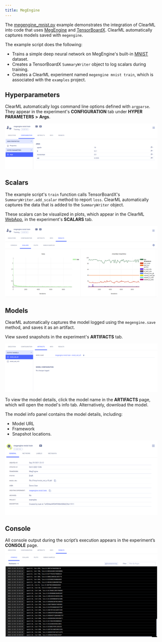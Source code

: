 ```yaml
---
title: MegEngine
---
```


The [megengine_mnist.py](https://github.com/allegroai/clearml/blob/master/examples/frameworks/megengine/megengine_mnist.py) 
example demonstrates the integration of ClearML into code that uses [MegEngine](https://github.com/MegEngine/MegEngine) 
and [TensorBoardX](https://github.com/lanpa/tensorboardX). ClearML automatically captures models saved with `megengine`.

The example script does the following:
* Trains a simple deep neural network on MegEngine's built-in [MNIST](https://megengine.org.cn/doc/stable/en/reference/api/megengine.data.dataset.MNIST.html)
  dataset.
* Creates a TensorBoardX `SummaryWriter` object to log scalars during training.  
* Creates a ClearML experiment named `megengine mnist train`, which is associated with the `examples` project.

## Hyperparameters

ClearML automatically logs command line options defined with `argparse`. They appear in the experiment's **CONFIGURATION** 
tab under **HYPER PARAMETERS** **>** **Args**.

![Configuration tab](../../../img/examples_megengine_mnist_config.png)

## Scalars

The example script's `train` function calls TensorBoardX's `SummaryWriter.add_scalar` method to report `loss`. 
ClearML automatically captures the data that is added to the `SummaryWriter` object.  

These scalars can be visualized in plots, which appear in the ClearML [WebApp](../../../webapp/webapp_home.md), in the 
experiment's **SCALARS** tab.


![Scalars tab](../../../img/examples_megengine_mnist_scalars.png)

## Models

ClearML automatically captures the model logged using the `megengine.save` method, and saves it as an artifact.

View saved snapshots in the experiment's **ARTIFACTS** tab.

![Artifacts tab](../../../img/examples_megengine_models_1.png) 

To view the model details, click the model name in the **ARTIFACTS** page, which will open the model's info tab. Alternatively, download the model.

The model info panel contains the model details, including: 
* Model URL
* Framework
* Snapshot locations.

![Model info panel](../../../img/examples_megengine_models_2.png)

## Console

All console output during the script’s execution appears in the experiment’s **CONSOLE** page.
![Console tab](../../../img/examples_megengine_console.png)

